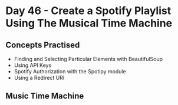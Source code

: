 # Day 46 - Create a Spotify Playlist Using The Musical Time Machine
## Concepts Practised
- Finding and Selecting Particular Elements with BeautifulSoup
- Using API Keys
- Spotify Authorization with the Spotipy module
- Using a Redirect URI
## Music Time Machine